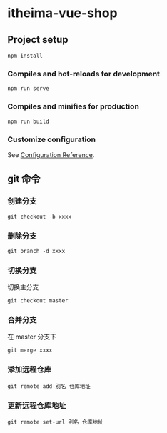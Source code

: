 # itheima-vue-shop

## Project setup

```node
npm install
```

### Compiles and hot-reloads for development

```node
npm run serve
```

### Compiles and minifies for production

```node
npm run build
```

### Customize configuration

See [Configuration Reference](https://cli.vuejs.org/config/).

## git 命令

### 创建分支

```git
git checkout -b xxxx
```

### 删除分支

```git
git branch -d xxxx
```

### 切换分支

切换主分支

```
git checkout master
```

### 合并分支

在 master 分支下

```git
git merge xxxx
```

### 添加远程仓库

```git
git remote add 别名 仓库地址
```

### 更新远程仓库地址

```git
git remote set-url 别名 仓库地址
```
